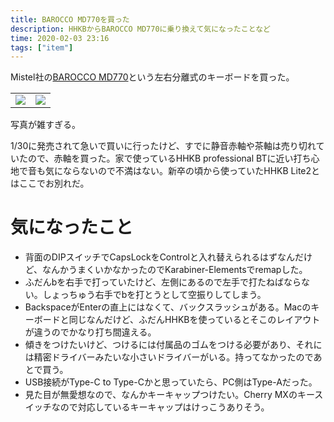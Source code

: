 ```yaml
---
title: BAROCCO MD770を買った
description: HHKBからBAROCCO MD770に乗り換えて気になったことなど
time: 2020-02-03 23:16
tags: ["item"]
---
```


Mistel社の[BAROCCO MD770](https://www.archisite.co.jp/products/mistel/barocco-md770/)という左右分離式のキーボードを買った。

<table>
<tr>
<td><img src="/images/posts/95/box.jpg" /></td>
<td><img src="/images/posts/95/keyboard.png" /></td>
</tr>
</table>

写真が雑すぎる。

1/30に発売されて急いで買いに行ったけど、すでに静音赤軸や茶軸は売り切れていたので、赤軸を買った。家で使っているHHKB professional BTに近い打ち心地で音も気にならないので不満はない。新卒の頃から使っていたHHKB Lite2とはここでお別れだ。

# 気になったこと
* 背面のDIPスイッチでCapsLockをControlと入れ替えられるはずなんだけど、なんかうまくいかなかったのでKarabiner-Elementsでremapした。
* ふだんbを右手で打っていたけど、左側にあるので左手で打たねばならない。しょっちゅう右手でbを打とうとして空振りしてしまう。
* BackspaceがEnterの直上にはなくて、バックスラッシュがある。Macのキーボードと同じなんだけど、ふだんHHKBを使っているとそこのレイアウトが違うのでかなり打ち間違える。
* 傾きをつけたいけど、つけるには付属品のゴムをつける必要があり、それには精密ドライバーみたいな小さいドライバーがいる。持ってなかったのであとで買う。
* USB接続がType-C to Type-Cかと思っていたら、PC側はType-Aだった。
* 見た目が無愛想なので、なんかキーキャップつけたい。Cherry MXのキースイッチなので対応しているキーキャップはけっこうありそう。
